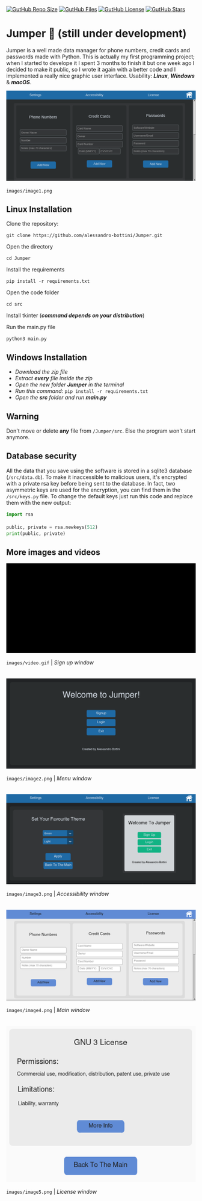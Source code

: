 [![GutHub Repo Size](https://img.shields.io/github/languages/code-size/alessandro-bottini/Jumper)](https://github.com/alessandro-bottini/Jumper)
[![GutHub Files](https://img.shields.io/github/directory-file-count/alessandro-bottini/Jumper)](https://github.com/alessandro-bottini/Jumper)
[![GutHub License](https://img.shields.io/github/license/alessandro-bottini/Jumper?color=green)](https://github.com/alessandro-bottini/Jumper)
[![GutHub Stars](https://img.shields.io/github/stars/alessandro-bottini/Jumper?style=social)](https://github.com/alessandro-bottini/Jumper)
# Jumper 🐇 (still under development)
Jumper is a well made data manager for phone numbers, credit cards and passwords made with Python.
This is actually my first programming project; when I started to develope it I spent 3 months to finish it but one week ago I decided to make it public, so I wrote it again with a better code and I implemented a really nice graphic user interface. Usability: ***Linux***, ***Windows*** & ***macOS***.

<img src="images/image1.png" max-width="100%" />

`images/image1.png`


## Linux Installation
Clone the repository:
```
git clone https://github.com/alessandro-bottini/Jumper.git
```
Open the directory
```
cd Jumper
```
Install the requirements
```
pip install -r requirements.txt
```
Open the code folder
```
cd src
```
Install tkinter (***command depends on your distribution***)

Run the main.py file
```
python3 main.py
```


## Windows Installation
* *Download the zip file*
* *Extract **every** file inside the zip*
* *Open the new folder **Jumper** in the terminal*
* *Run this command:* ```pip install -r requirements.txt```
* *Open the **src** folder and run **main.py***


## Warning
Don't move or delete **any** file from ```/Jumper/src```. Else the program won't start anymore.


## Database security
All the data that you save using the software is stored in a sqlite3 database (`/src/data.db`).
To make it inaccessible to malicious users, it's encrypted with a private rsa key before being sent to the database. In fact, two asymmetric keys are used for the encryption, you can find them in the `/src/keys.py` file. To change the default keys just run this code and replace them with the new output:

```py
import rsa

public, private = rsa.newkeys(512)
print(public, private)
```


## More images and videos

<img src="images/video.gif" max-width="100%" />

`images/video.gif` | *Sign up window*
<br><br><br>
<img src="images/image2.png" max-width="100%" />

`images/image2.png` | *Menu window*
<br><br><br>
<img src="images/image3.png" max-width="100%" />

`images/image3.png` | *Accessibility window*
<br><br><br>
<img src="images/image4.png" max-width="100%" />

`images/image4.png` | *Main window*
<br><br><br>
<img src="images/image5.png" max-width="100%" />

`images/image5.png` | *License window*
